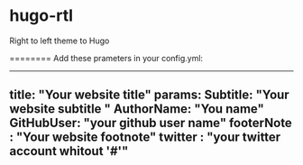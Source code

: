 hugo-rtl
========

Right to left theme to Hugo

========
Add these prameters in your config.yml:

   ---
   title: "Your website title"
   params:
    Subtitle: "Your website subtitle "
    AuthorName: "You name"
    GitHubUser: "your github user name"
    footerNote : "Your website footnote"
    twitter : "your twitter account whitout '#'"
   ---


